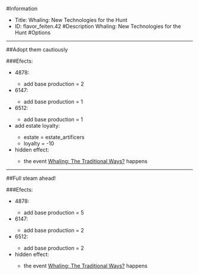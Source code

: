 #Information
 - Title: Whaling: New Technologies for the Hunt
 - ID: flavor_feiten.42
#Description
Whaling: New Technologies for the Hunt
#Options

___
##Adopt them cautiously

###Efects:<ul><li>4878:</li><ul><li>add base production = 2</li></ul><li>6147:</li><ul><li>add base production = 1</li></ul><li>6512:</li><ul><li>add base production = 1</li></ul><li>add estate loyalty:</li><ul><li>estate = estate_artificers</li><li>loyalty = -10</li></ul><li>hidden effect:</li><ul><li>the event [Whaling: The Traditional Ways?](../events/whaling_the_traditional_ways.md) happens</li></ul></ul>

___
##Full steam ahead!

###Efects:<ul><li>4878:</li><ul><li>add base production = 5</li></ul><li>6147:</li><ul><li>add base production = 2</li></ul><li>6512:</li><ul><li>add base production = 2</li></ul><li>hidden effect:</li><ul><li>the event [Whaling: The Traditional Ways?](../events/whaling_the_traditional_ways.md) happens</li></ul></ul>
